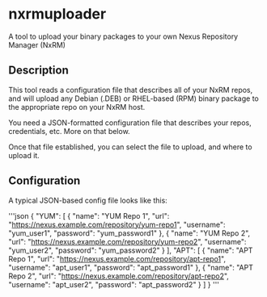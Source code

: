 # nxrmuploader

A tool to upload your binary packages to your own Nexus Repository Manager (NxRM)

## Description

This tool reads a configuration file that describes all of your NxRM repos, and will upload any Debian (.DEB) or RHEL-based (RPM) binary package to the appropriate repo on your NxRM host.

You need a JSON-formatted configuration file that describes your repos, credentials, etc. More on that below.

Once that file established, you can select the file to upload, and where to upload it.

## Configuration

A typical JSON-based config file looks like this:

'''json
{
"YUM": [
{
"name": "YUM Repo 1",
"url": "https://nexus.example.com/repository/yum-repo1",
"username": "yum_user1",
"password": "yum_password1"
},
{
"name": "YUM Repo 2",
"url": "https://nexus.example.com/repository/yum-repo2",
"username": "yum_user2",
"password": "yum_password2"
}
],
"APT": [
{
"name": "APT Repo 1",
"url": "https://nexus.example.com/repository/apt-repo1",
"username": "apt_user1",
"password": "apt_password1"
},
{
"name": "APT Repo 2",
"url": "https://nexus.example.com/repository/apt-repo2",
"username": "apt_user2",
"password": "apt_password2"
}
]
}
'''